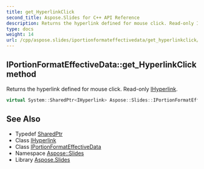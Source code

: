 ```yaml
---
title: get_HyperlinkClick
second_title: Aspose.Slides for C++ API Reference
description: Returns the hyperlink defined for mouse click. Read-only IHyperlink.
type: docs
weight: 14
url: /cpp/aspose.slides/iportionformateffectivedata/get_hyperlinkclick/
---
```

## IPortionFormatEffectiveData::get_HyperlinkClick method


Returns the hyperlink defined for mouse click. Read-only [IHyperlink](../../ihyperlink/).

```cpp
virtual System::SharedPtr<IHyperlink> Aspose::Slides::IPortionFormatEffectiveData::get_HyperlinkClick()=0
```

## See Also

* Typedef [SharedPtr](../../../system/sharedptr/)
* Class [IHyperlink](../../ihyperlink/)
* Class [IPortionFormatEffectiveData](../)
* Namespace [Aspose::Slides](../../)
* Library [Aspose.Slides](../../../)
